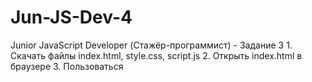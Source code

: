 # Jun-JS-Dev-4
Junior JavaScript Developer (Стажёр-программист) - Задание 3  1. Скачать файлы index.html, style.css, script.js 2. Открыть index.html в браузере 3. Пользоваться
